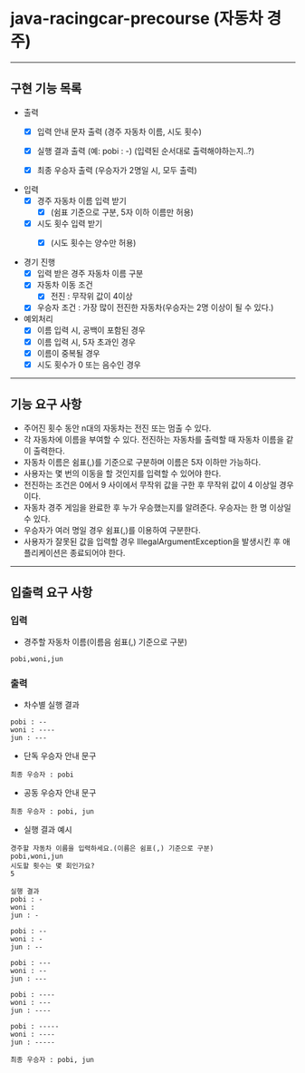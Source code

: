 # java-racingcar-precourse (자동차 경주)


---
## 구현 기능 목록
- 출력
  - [x] 입력 안내 문자 출력 (경주 자동차 이름, 시도 횟수)
  - [x] 실행 결과 출력 (예: pobi : -) (입력된 순서대로 출력해야하는지..?)
  - [x] 최종 우승자 출력 (우승자가 2명일 시, 모두 출력)
 

- 입력
  - [x] 경주 자동차 이름 입력 받기 
    - [x] (쉼표 기준으로 구분, 5자 이하 이름만 허용)
  - [x] 시도 횟수 입력 받기 
    - [x] (시도 횟수는 양수만 허용)
  

- 경기 진행
  - [x] 입력 받은 경주 자동차 이름 구분
  - [x] 자동차 이동 조건
    - [x] 전진 : 무작위 값이 4이상
  - [x] 우승자 조건 : 가장 많이 전진한 자동차(우승자는 2명 이상이 될 수 있다.)

- 예외처리
  - [x] 이름 입력 시, 공백이 포함된 경우
  - [x] 이름 입력 시, 5자 초과인 경우
  - [x] 이름이 중복될 경우
  - [x] 시도 횟수가 0 또는 음수인 경우

---
## 기능 요구 사항
- 주어진 횟수 동안 n대의 자동차는 전진 또는 멈출 수 있다.
- 각 자동차에 이름을 부여할 수 있다. 전진하는 자동차를 출력할 때 자동차 이름을 같이 출력한다.
- 자동차 이름은 쉼표(,)를 기준으로 구분하며 이름은 5자 이하만 가능하다.
- 사용자는 몇 번의 이동을 할 것인지를 입력할 수 있어야 한다.
- 전진하는 조건은 0에서 9 사이에서 무작위 값을 구한 후 무작위 값이 4 이상일 경우이다.
- 자동차 경주 게임을 완료한 후 누가 우승했는지를 알려준다. 우승자는 한 명 이상일 수 있다.
- 우승자가 여러 명일 경우 쉼표(,)를 이용하여 구분한다.
- 사용자가 잘못된 값을 입력할 경우 IllegalArgumentException을 발생시킨 후 애플리케이션은 종료되어야 한다.

---
## 입출력 요구 사항
### 입력
- 경주할 자동차 이름(이름음 쉼표(,) 기준으로 구분)
```
pobi,woni,jun
```

### 출력
- 차수별 실행 결과
```
pobi : --
woni : ----
jun : ---
```
- 단독 우승자 안내 문구
```
최종 우승자 : pobi
```
- 공동 우승자 안내 문구
```
최종 우승자 : pobi, jun
```
- 실행 결과 예시
```
경주할 자동차 이름을 입력하세요.(이름은 쉼표(,) 기준으로 구분)
pobi,woni,jun
시도할 횟수는 몇 회인가요?
5

실행 결과
pobi : -
woni : 
jun : -

pobi : --
woni : -
jun : --

pobi : ---
woni : --
jun : ---

pobi : ----
woni : ---
jun : ----

pobi : -----
woni : ----
jun : -----

최종 우승자 : pobi, jun
```